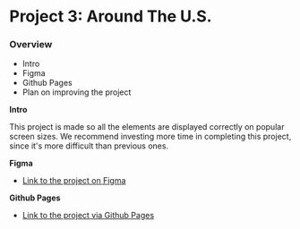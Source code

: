 # Project 3: Around The U.S.

### Overview

- Intro
- Figma
- Github Pages
- Plan on improving the project

**Intro**

This project is made so all the elements are displayed correctly on popular screen sizes. We recommend investing more time in completing this project, since it's more difficult than previous ones.

**Figma**

- [Link to the project on Figma](https://www.figma.com/file/ii4xxsJ0ghevUOcssTlHZv/Sprint-3%3A-Around-the-US?node-id=0%3A1)

**Github Pages**

- [Link to the project via Github Pages](https://github.com/tereda92/se_project_aroundtheus.git)

